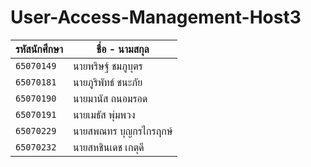 # User-Access-Management-Host3
| รหัสนักศึกษา | ชื่อ - นามสกุล |
| --- | --- |
| `65070149` | นายพริษฐ์ ชมภูบุตร |
| `65070181` | นายภูริพัทธ์ ชนะภัย |
| `65070190` | นายมานัส ถนอมรอด |
| `65070191` | นายเมธัส พุ่มพวง |
| `65070229` | นายสพณทร บุญกรไกรฤกษ์ |
| `65070232` | นายสหชินเดช เกตุดี |

